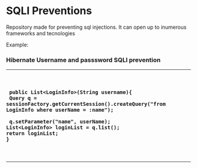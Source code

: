 # SQLI Preventions


Repository made for preventing sql injections. It can open up to inumerous frameworks and tecnologies


Example:
<h3>Hibernate Username and passsword SQLI prevention
<hr>
   <br>
   
     public List<LoginInfo>(String username){
     Query q = sessionFactory.getCurrentSession().createQuery("from LoginInfo where userName = :name");    
  
     q.setParameter("name", userName); 
    List<LoginInfo> loginList = q.list(); 
    return loginList;
    }
</br>
<hr>
